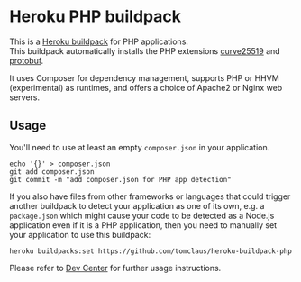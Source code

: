 # Heroku PHP buildpack

This is a [Heroku buildpack](http://devcenter.heroku.com/articles/buildpacks) for PHP applications.  
This buildpack automatically installs the PHP extensions [curve25519](https://github.com/mgp25/curve25519-php) and [protobuf](https://github.com/allegro/php-protobuf).

It uses Composer for dependency management, supports PHP or HHVM (experimental) as runtimes, and offers a choice of Apache2 or Nginx web servers.

## Usage

You'll need to use at least an empty `composer.json` in your application.

    echo '{}' > composer.json
    git add composer.json
    git commit -m "add composer.json for PHP app detection"

If you also have files from other frameworks or languages that could trigger another buildpack to detect your application as one of its own, e.g. a `package.json` which might cause your code to be detected as a Node.js application even if it is a PHP application, then you need to manually set your application to use this buildpack:

    heroku buildpacks:set https://github.com/tomclaus/heroku-buildpack-php

Please refer to [Dev Center](https://devcenter.heroku.com/categories/php) for further usage instructions.

